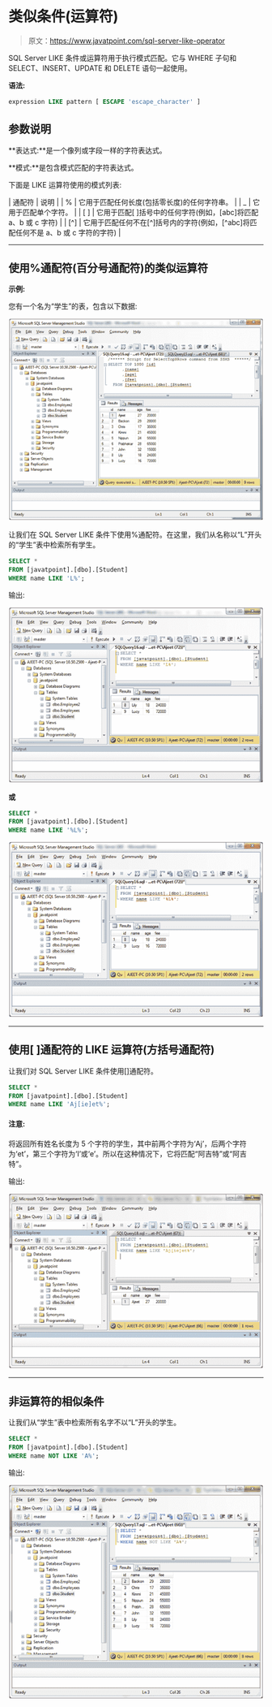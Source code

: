 # 类似条件(运算符)

> 原文：<https://www.javatpoint.com/sql-server-like-operator>

SQL Server LIKE 条件或运算符用于执行模式匹配。它与 WHERE 子句和 SELECT、INSERT、UPDATE 和 DELETE 语句一起使用。

**语法:**

```sql
expression LIKE pattern [ ESCAPE 'escape_character' ] 

```

## 参数说明

**表达式:**是一个像列或字段一样的字符表达式。

**模式:**是包含模式匹配的字符表达式。

下面是 LIKE 运算符使用的模式列表:

| 通配符 | 说明 |
| % | 它用于匹配任何长度(包括零长度)的任何字符串。 |
| _ | 它用于匹配单个字符。 |
| [ ] | 它用于匹配[ ]括号中的任何字符(例如，[abc]将匹配 a、b 或 c 字符) |
| [^] | 它用于匹配任何不在[^]括号内的字符(例如，[^abc]将匹配任何不是 a、b 或 c 字符的字符) |

* * *

## 使用%通配符(百分号通配符)的类似运算符

**示例:**

您有一个名为“学生”的表，包含以下数据:

![SQL Like 1](img/c431f0fd3711e5718846fa3f0943039f.png)

让我们在 SQL Server LIKE 条件下使用%通配符。在这里，我们从名称以“L”开头的“学生”表中检索所有学生。

```sql
SELECT *
FROM [javatpoint].[dbo].[Student]
WHERE name LIKE 'L%'; 

```

输出:

![SQL Like 2](img/af5c46ad7d4f69fd0dc79715476fdf3c.png)

**或**

```sql
SELECT *
FROM [javatpoint].[dbo].[Student]
WHERE name LIKE '%L%'; 

```

![SQL Like 3](img/4a1ad8a6bda28866fb70c233464e00f2.png)

* * *

## 使用[ ]通配符的 LIKE 运算符(方括号通配符)

让我们对 SQL Server LIKE 条件使用[]通配符。

```sql
SELECT *
FROM [javatpoint].[dbo].[Student]
WHERE name LIKE 'Aj[ie]et%';

```

#### 注意:
将返回所有姓名长度为 5 个字符的学生，其中前两个字符为‘Aj’，后两个字符为‘et’，第三个字符为‘I’或‘e’。所以在这种情况下，它将匹配“阿吉特”或“阿吉特”。

输出:

![SQL Like 4](img/34372919fa54497d01c4a9e48833f1ac.png)

* * *

## 非运算符的相似条件

让我们从“学生”表中检索所有名字不以“L”开头的学生。

```sql
SELECT *
FROM [javatpoint].[dbo].[Student]
WHERE name NOT LIKE 'A%';

```

输出:

![SQL Like 5](img/1e7675c0673aaa002cd1785cc1ff1113.png)